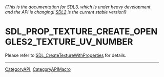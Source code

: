###### (This is the documentation for SDL3, which is under heavy development and the API is changing! [SDL2](https://wiki.libsdl.org/SDL2/) is the current stable version!)
# SDL_PROP_TEXTURE_CREATE_OPENGLES2_TEXTURE_UV_NUMBER

Please refer to [SDL_CreateTextureWithProperties](SDL_CreateTextureWithProperties) for details.

----
[CategoryAPI](CategoryAPI), [CategoryAPIMacro](CategoryAPIMacro)

